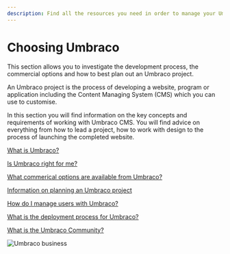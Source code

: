 ```yaml
---
description: Find all the resources you need in order to manage your Umbraco project.
---
```


# Choosing Umbraco

This section allows you to investigate the development process, the commercial options and how to best plan out an Umbraco project.

An Umbraco project is the process of developing a website, program or application including the Content Managing System (CMS) which you can use to customise.

In this section you will find information on the key concepts and requirements of working with Umbraco CMS. You will find advice on everything from how to lead a project, how to work with design to the process of launching the completed website.

[What is Umbraco?](https://umbraco.com/products/umbraco-cms)

[Is Umbraco right for me?](https://umbraco.com/why-choose-umbraco/)

[What commerical options are available from Umbraco?](https://umbraco.com/products/)

[Information on planning an Umbraco project](http://localhost:5000/s/OdQETpqkO0Kcv8KMquKL/fundamentals/setup/requirements)

[How do I manage users with Umbraco?](http://localhost:5000/s/OdQETpqkO0Kcv8KMquKL/fundamentals/data/users)

[What is the deployment process for Umbraco?](http://localhost:5000/s/ZtqcoypStodmS9g6g8zC/deployments)

[What is the Umbraco Community?](https://community.umbraco.com)

![Umbraco business](<../../10/umbraco-workflow/.gitbook/assets/Documentation\_blogpost\_styleguide\_b (1) (1) (1).png>)
